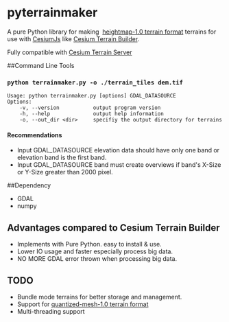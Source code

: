 # pyterrainmaker

A pure Python library for making  [heightmap-1.0 terrain format](http://cesiumjs.org/data-and-assets/terrain/formats/heightmap-1.0.html) terrains for use with [CesiumJs](http://cesiumjs.org)
like [Cesium Terrain Builder](https://github.com/geo-data/cesium-terrain-builder).

Fully compatible with [Cesium Terrain Server](https://github.com/geo-data/cesium-terrain-server) 

##Command Line Tools

### `python terrainmaker.py -o ./terrain_tiles dem.tif`  

```
Usage: python terrainmaker.py [options] GDAL_DATASOURCE
Options:
    -v, --version           output program version
    -h, --help              output help information
    -o, --out_dir <dir>     specifiy the output directory for terrains
```
#### Recommendations

* Input GDAL_DATASOURCE elevation data should have only one band or elevation band is the first band.
* Input GDAL_DATASOURCE band must create overviews if band's X-Size or Y-Size greater than 2000 pixel.

##Dependency
* GDAL
* numpy

## Advantages compared to Cesium Terrain Builder

* Implements with Pure Python. easy to install & use.
* Lower IO usage and faster especially process big data.
* NO MORE GDAL error thrown when processing big data.

## TODO

* Bundle mode terrains for better storage and management.
* Support for [quantized-mesh-1.0 terrain format](https://cesiumjs.org/data-and-assets/terrain/formats/quantized-mesh-1.0/)
* Multi-threading support



